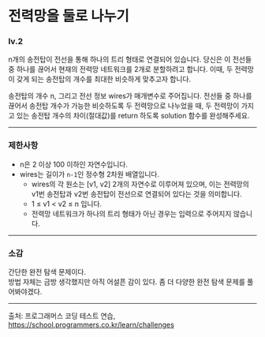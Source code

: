 # 전력망을 둘로 나누기
### lv.2
n개의 송전탑이 전선을 통해 하나의 트리 형태로 연결되어 있습니다. 당신은 이 전선들 중 하나를 끊어서 현재의 전력망 네트워크를 2개로 분할하려고 합니다. 이때, 두 전력망이 갖게 되는 송전탑의 개수를 최대한 비슷하게 맞추고자 합니다.

송전탑의 개수 n, 그리고 전선 정보 wires가 매개변수로 주어집니다. 전선들 중 하나를 끊어서 송전탑 개수가 가능한 비슷하도록 두 전력망으로 나누었을 때, 두 전력망이 가지고 있는 송전탑 개수의 차이(절대값)를 return 하도록 solution 함수를 완성해주세요.
- - -
### 제한사항
* n은 2 이상 100 이하인 자연수입니다.
* wires는 길이가 `n-1`인 정수형 2차원 배열입니다.
  * wires의 각 원소는 [v1, v2] 2개의 자연수로 이루어져 있으며, 이는 전력망의 v1번 송전탑과 v2번 송전탑이 전선으로 연결되어 있다는 것을 의미합니다.
  * 1 ≤ v1 < v2 ≤ n 입니다.
  * 전력망 네트워크가 하나의 트리 형태가 아닌 경우는 입력으로 주어지지 않습니다.
- - - 
### 소감
간단한 완전 탐색 문제이다.   
방법 자체는 금방 생각했지만 아직 어설픈 감이 있다. 좀 더 다양한 완전 탐색 문제를 풀어봐야겠다.   
- - -
출처: 프로그래머스 코딩 테스트 연습, https://school.programmers.co.kr/learn/challenges
